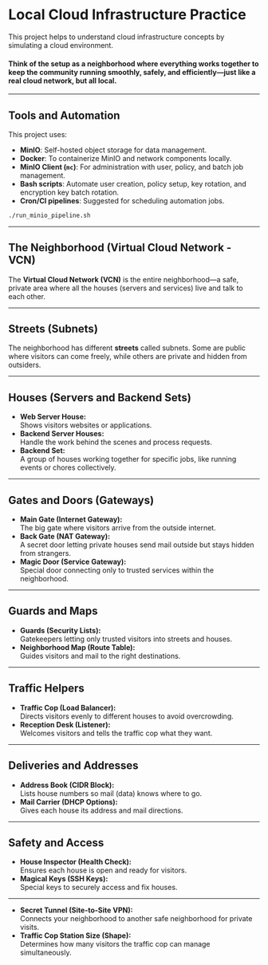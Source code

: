 # Local Cloud Infrastructure Practice

This project helps to understand cloud infrastructure concepts by simulating a cloud environment.

#### Think of the setup as a neighborhood where everything works together to keep the community running smoothly, safely, and efficiently—just like a real cloud network, but all local.
---

## Tools and Automation

This project uses:

- **MinIO**: Self-hosted object storage for data management.
- **Docker**: To containerize MinIO and network components locally.
- **MinIO Client (`mc`)**: For administration with user, policy, and batch job management.
- **Bash scripts**: Automate user creation, policy setup, key rotation, and encryption key batch rotation.
- **Cron/CI pipelines**: Suggested for scheduling automation jobs.

```bash
./run_minio_pipeline.sh
```
---

## The Neighborhood (Virtual Cloud Network - VCN)

The **Virtual Cloud Network (VCN)** is the entire neighborhood—a safe, private area where all the houses (servers and services) live and talk to each other.

---

## Streets (Subnets)

The neighborhood has different **streets** called subnets. Some are public where visitors can come freely, while others are private and hidden from outsiders.

---

## Houses (Servers and Backend Sets)

- **Web Server House:**  
  Shows visitors websites or applications.
- **Backend Server Houses:**  
  Handle the work behind the scenes and process requests.
- **Backend Set:**  
  A group of houses working together for specific jobs, like running events or chores collectively.

---

## Gates and Doors (Gateways)

- **Main Gate (Internet Gateway):**  
  The big gate where visitors arrive from the outside internet.
- **Back Gate (NAT Gateway):**  
  A secret door letting private houses send mail outside but stays hidden from strangers.
- **Magic Door (Service Gateway):**  
  Special door connecting only to trusted services within the neighborhood.

---

## Guards and Maps

- **Guards (Security Lists):**  
  Gatekeepers letting only trusted visitors into streets and houses.
- **Neighborhood Map (Route Table):**  
  Guides visitors and mail to the right destinations.

---

## Traffic Helpers

- **Traffic Cop (Load Balancer):**  
  Directs visitors evenly to different houses to avoid overcrowding.
- **Reception Desk (Listener):**  
  Welcomes visitors and tells the traffic cop what they want.

---

## Deliveries and Addresses

- **Address Book (CIDR Block):**  
  Lists house numbers so mail (data) knows where to go.
- **Mail Carrier (DHCP Options):**  
  Gives each house its address and mail directions.

---

## Safety and Access

- **House Inspector (Health Check):**  
  Ensures each house is open and ready for visitors.
- **Magical Keys (SSH Keys):**  
  Special keys to securely access and fix houses.

---

- **Secret Tunnel (Site-to-Site VPN):**  
  Connects your neighborhood to another safe neighborhood for private visits.
- **Traffic Cop Station Size (Shape):**  
  Determines how many visitors the traffic cop can manage simultaneously.

